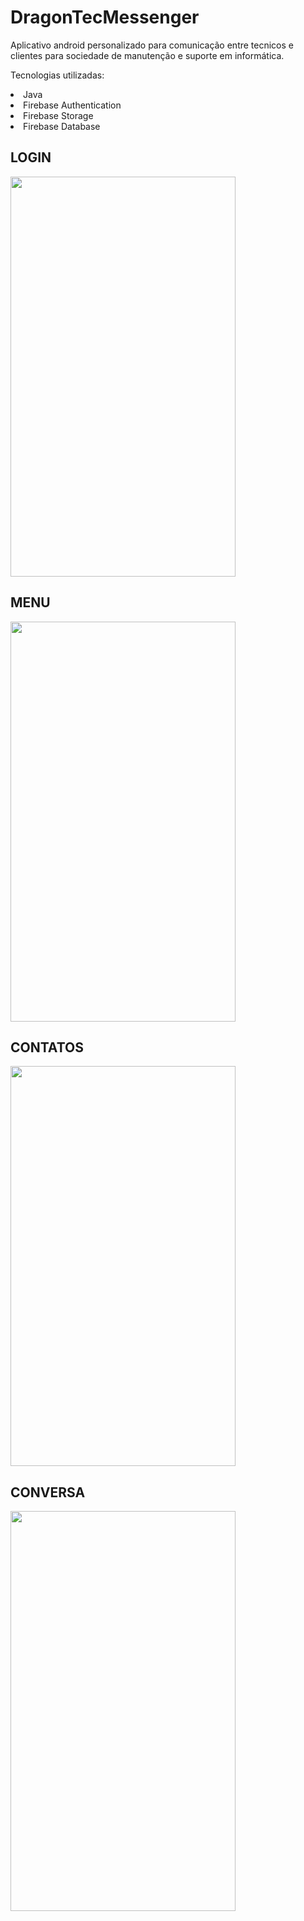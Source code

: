 # DragonTecMessenger
Aplicativo android personalizado para comunicação entre tecnicos e clientes para sociedade de manutenção e suporte em informática.

Tecnologias utilizadas:

<li>Java</li>
<li>Firebase Authentication</li>
<li>Firebase Storage</li>
<li>Firebase Database</li>


<h2>LOGIN</h2>
<img  width="360" height="640" src=https://firebasestorage.googleapis.com/v0/b/dragontecmessenger.appspot.com/o/images%2Flogin.png?alt=media&token=c123d6a1-e5a8-4658-a69f-6776aac639a5>
<h2>MENU</h2>
<img  width="360" height="640" src=https://firebasestorage.googleapis.com/v0/b/dragontecmessenger.appspot.com/o/images%2Fmenu.png?alt=media&token=d4ab8f39-492f-4711-90c6-3628be683c11>
<h2>CONTATOS</h2>
<img  width="360" height="640" src=https://firebasestorage.googleapis.com/v0/b/dragontecmessenger.appspot.com/o/images%2Fcontatos.png?alt=media&token=2a6dbac1-6be7-47f1-a32f-a490f61d2ff8>
<h2>CONVERSA</h2>
<img  width="360" height="640" src=https://firebasestorage.googleapis.com/v0/b/dragontecmessenger.appspot.com/o/images%2Fconversa.png?alt=media&token=ff185be6-ce2c-4cb5-beb1-bdc65d368a3e>
